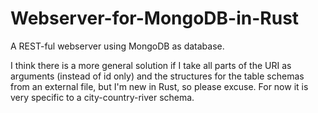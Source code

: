 # Webserver-for-MongoDB-in-Rust
A REST-ful webserver using MongoDB as database.

I think there is a more general solution if I take all parts of the URI as arguments (instead of id only)
and the structures for the table schemas from an external file, but I'm new in Rust, so please excuse.
For now it is very specific to a city-country-river schema.
